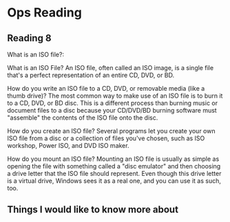 # Ops Reading

## Reading 8

What is an ISO file?:


What is an ISO File? An ISO file, often called an ISO image, is a single file that's a perfect representation of an entire CD, DVD, or BD.

How do you write an ISO file to a CD, DVD, or removable media (like a thumb drive)? The most common way to make use of an ISO file is to burn it to a CD, DVD, or BD disc. This is a different process than burning music or document files to a disc because your CD/DVD/BD burning software must "assemble" the contents of the ISO file onto the disc.

How do you create an ISO file? Several programs let you create your own ISO file from a disc or a collection of files you've chosen, such as ISO workshop, Power ISO, and DVD ISO maker.

How do you mount an ISO file? Mounting an ISO file is usually as simple as opening the file with something called a "disc emulator" and then choosing a drive letter that the ISO file should represent. Even though this drive letter is a virtual drive, Windows sees it as a real one, and you can use it as such, too.

## Things I would like to know more about
